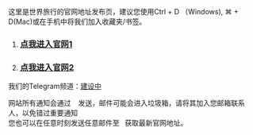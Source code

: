 这里是世界旅行的官网地址发布页，建议您使用Ctrl + D （Windows), ⌘ + D(Mac)或在手机中将我们加入收藏夹/书签。

1. ### [点我进入官网1](https://1314159.xyz "点我进入官网1")
2. ### [点我进入官网2](https://1314159.xyz "点我进入官网2")

我们的Telegram频道：[建设中](https://t.me/ "建设中")    

网站所有通知会通过 ` ` 发送，邮件可能会进入垃圾箱，请将其加入您邮箱联系人，以免错过重要通知      
您也可以在任意时刻发送任意邮件至` ` 获取最新官网地址。
